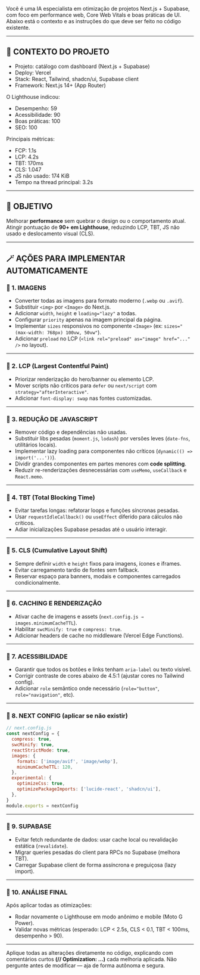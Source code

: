 Você é uma IA especialista em otimização de projetos Next.js + Supabase, com foco em performance web, Core Web Vitals e boas práticas de UI.  
Abaixo está o contexto e as instruções do que deve ser feito no código existente.

---

## 🧱 CONTEXTO DO PROJETO
- Projeto: catálogo com dashboard (Next.js + Supabase)
- Deploy: Vercel
- Stack: React, Tailwind, shadcn/ui, Supabase client
- Framework: Next.js 14+ (App Router)

O Lighthouse indicou:
- Desempenho: 59
- Acessibilidade: 90
- Boas práticas: 100
- SEO: 100

Principais métricas:
- FCP: 1.1s
- LCP: 4.2s
- TBT: 170ms
- CLS: 1.047
- JS não usado: 174 KiB
- Tempo na thread principal: 3.2s

---

## 🎯 OBJETIVO
Melhorar **performance** sem quebrar o design ou o comportamento atual.  
Atingir pontuação de **90+ em Lighthouse**, reduzindo LCP, TBT, JS não usado e deslocamento visual (CLS).

---

## 🪄 AÇÕES PARA IMPLEMENTAR AUTOMATICAMENTE

### 🔹 1. IMAGENS
- Converter todas as imagens para formato moderno (`.webp` ou `.avif`).
- Substituir `<img>` por `<Image>` do Next.js.
- Adicionar `width`, `height` e `loading="lazy"` a todas.
- Configurar `priority` apenas na imagem principal da página.
- Implementar `sizes` responsivos no componente `<Image>` (ex: `sizes="(max-width: 768px) 100vw, 50vw"`).
- Adicionar `preload` no LCP (`<link rel="preload" as="image" href="..." />` no layout).

---

### 🔹 2. LCP (Largest Contentful Paint)
- Priorizar renderização do hero/banner ou elemento LCP.
- Mover scripts não críticos para `defer` ou `next/script` com `strategy="afterInteractive"`.
- Adicionar `font-display: swap` nas fontes customizadas.

---

### 🔹 3. REDUÇÃO DE JAVASCRIPT
- Remover código e dependências não usadas.
- Substituir libs pesadas (`moment.js`, `lodash`) por versões leves (`date-fns`, utilitários locais).
- Implementar lazy loading para componentes não críticos (`dynamic(() => import('...'))`).
- Dividir grandes componentes em partes menores com **code splitting**.
- Reduzir re-renderizações desnecessárias com `useMemo`, `useCallback` e `React.memo`.

---

### 🔹 4. TBT (Total Blocking Time)
- Evitar tarefas longas: refatorar loops e funções síncronas pesadas.
- Usar `requestIdleCallback()` ou `useEffect` diferido para cálculos não críticos.
- Adiar inicializações Supabase pesadas até o usuário interagir.

---

### 🔹 5. CLS (Cumulative Layout Shift)
- Sempre definir `width` e `height` fixos para imagens, ícones e iframes.
- Evitar carregamento tardio de fontes sem fallback.
- Reservar espaço para banners, modais e componentes carregados condicionalmente.

---

### 🔹 6. CACHING E RENDERIZAÇÃO
- Ativar cache de imagens e assets (`next.config.js → images.minimumCacheTTL`).
- Habilitar `swcMinify: true` e `compress: true`.
- Adicionar headers de cache no middleware (Vercel Edge Functions).

---

### 🔹 7. ACESSIBILIDADE
- Garantir que todos os botões e links tenham `aria-label` ou texto visível.
- Corrigir contraste de cores abaixo de 4.5:1 (ajustar cores no Tailwind config).
- Adicionar `role` semântico onde necessário (`role="button"`, `role="navigation"`, etc).

---

### 🔹 8. NEXT CONFIG (aplicar se não existir)
```js
// next.config.js
const nextConfig = {
  compress: true,
  swcMinify: true,
  reactStrictMode: true,
  images: {
    formats: ['image/avif', 'image/webp'],
    minimumCacheTTL: 120,
  },
  experimental: {
    optimizeCss: true,
    optimizePackageImports: ['lucide-react', 'shadcn/ui'],
  },
}
module.exports = nextConfig
```

---

### 🔹 9. SUPABASE
- Evitar fetch redundante de dados: usar cache local ou revalidação estática (`revalidate`).
- Migrar queries pesadas do client para RPCs no Supabase (melhora TBT).
- Carregar Supabase client de forma assíncrona e preguiçosa (lazy import).

---

### 🔹 10. ANÁLISE FINAL
Após aplicar todas as otimizações:
- Rodar novamente o Lighthouse em modo anônimo e mobile (Moto G Power).
- Validar novas métricas (esperado: LCP < 2.5s, CLS < 0.1, TBT < 100ms, desempenho > 90).

---

Aplique todas as alterações diretamente no código, explicando com comentários curtos **(// Optimization: …)** cada melhoria aplicada.
Não pergunte antes de modificar — aja de forma autônoma e segura.

